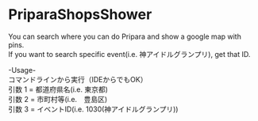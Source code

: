 # PriparaShopsShower
You can search where you can do Pripara and show a google map with pins.  
If you want to search specific event(i.e. 神アイドルグランプリ), get that ID.  
  
-Usage-  
コマンドラインから実行（IDEからでもOK）  
引数 1 = 都道府県名(i.e. 東京都)  
引数 2 = 市町村等(i.e.　豊島区)  
引数 3 = イベントID(i.e. 1030(神アイドルグランプリ))  
